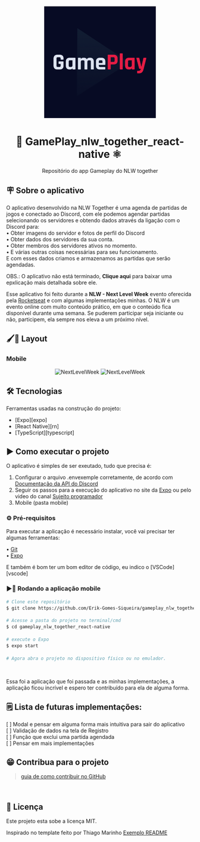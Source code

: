 
<h1 align="center">
    <img alt="GamePlay" title="#GamePlay" src="./assets/icon.png" width=300px />
</h1>

<h1 align="center">
    📱 GamePlay_nlw_together_react-native ⚛ 
</h1>



<p align="center">Repositório do app Gameplay do NLW together<p>

## 🪧 Sobre o aplicativo

O aplicativo desenvolvido na NLW Together é uma agenda de partidas de jogos e conectado ao Discord, com ele podemos agendar partidas selecionando os servidores e obtendo dados através da ligação com o Discord para: <br>
    • Obter imagens do servidor e fotos de perfil do Discord<br>
    • Obter dados dos servidores da sua conta.<br>
    • Obter membros dos servidores ativos no momento.<br>
    • E várias outras coisas necessárias para seu funcionamento.<br>
E com esses dados criamos e armazenamos as partidas que serão agendadas.<br>

OBS.: O aplicativo não está terminado, **Clique aqui** para baixar uma epxlicação mais detalhada sobre ele.

Esse aplicativo foi feito durante a **NLW - Next Level Week** evento oferecida pela [Rocketseat](rs) e com algumas implementações minhas.
O NLW é um evento online com muito conteúdo prático, em que o conteúdo fica disponível durante uma semana. Se puderem participar seja iniciante ou não, participem, ela sempre nos eleva a um próximo nível.


## 🖌📲 Layout

### Mobile

<p align="center">
  <img alt="NextLevelWeek" title="#NextLevelWeek" src="./assets/home-mobile.png" width="200px">

  <img alt="NextLevelWeek" title="#NextLevelWeek" src="./assets/detalhes-mobile.svg" width="200px">
</p>


## 🛠 Tecnologias

Ferramentas usadas na construção do projeto:

- [Expo][expo]
- [React Native][rn]
- [TypeScript][typescript]


## ▶ Como executar o projeto

O aplicativo é simples de ser exeutado, tudo que precisa é:
1. Configurar o arquivo .envexemple corretamente, de acordo com <a href="https://discord.com/developers/applications">Documentação da API do Discord<a>
2. Seguir os passos para a execução do aplicativo no site da <a href="https://docs.expo.io/get-started/installation/">Expo<a> ou pelo video do canal  <a href="https://youtu.be/dB1YAOlMTUI?t=502">Sujeito programador<a>
3. Mobile (pasta mobile)

### ⚙ Pré-requisitos

Para executar a aplicação é necessário instalar, você vai precisar ter algumas ferramentas:
  
   • <a href="https://git-scm.com/downloads">Git<a><br>
   • <a href="https://docs.expo.io/get-started/installation/">Expo<a>
 
    
E também é bom ter um bom editor de código, eu indico o  [VSCode][vscode]

### ▶📲 Rodando a aplicação mobile 

```bash
# Clone este repositório
$ git clone https://github.com/Erik-Gomes-Siqueira/gameplay_nlw_together_react-native.git

# Acesse a pasta do projeto no terminal/cmd
$ cd gameplay_nlw_together_react-native

# execute o Expo
$ expo start

# Agora abra o projeto no dispositivo físico ou no emulador.
```
<br>
<p>Essa foi a aplicação que foi passada e as minhas implementações, a aplicação ficou  incrível e espero ter contribuído para ela de alguma forma.<p/>
  
  
## 🗒 Lista de futuras implementações:
[  ] Modal e pensar em alguma forma mais intuitiva para sair do aplicativo<br>
[  ] Validação de dados na tela de Registro<br>
[  ] Função que exclui uma partida agendada<br>
[  ] Pensar em mais implementações<br>

  
## 😁 Contribua para o projeto

> [guia de como contribuir no GitHub](https://github.com/firstcontributions/first-contributions)

  <br>

## 📖 Licença

Este projeto esta sobe a licença MIT.

Inspirado no template feito por Thiago Marinho <a href="https://github.com/tgmarinho/README-ecoleta/blob/master/README.md">Exemplo README<a/>


  
  
